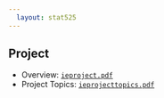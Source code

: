 ```yaml
---
  layout: stat525
---
```

  
  Project
-------
  
- Overview: [`ieproject.pdf`](https://maryclare.github.io/stat525/content/ieproject.pdf)
- Project Topics: [`ieprojecttopics.pdf`](https://maryclare.github.io/stat525/content/ieprojecttopics.pdf)